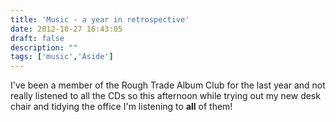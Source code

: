 ```yaml
---
title: 'Music - a year in retrospective'
date: 2012-10-27 16:43:05
draft: false
description: ""
tags: ['music','Aside']
---
```


I've been a member of the Rough Trade Album Club for the last year and not really listened to all the CDs so this afternoon while trying out my new desk chair and tidying the office I'm listening to **all** of them!